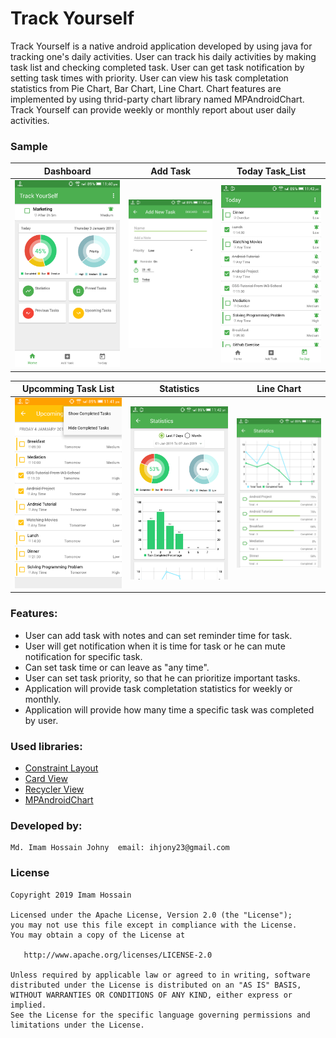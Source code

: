 # Track Yourself


Track Yourself is a native android application developed by using java for tracking one's daily activities. User can track his daily activities by making task list and checking completed task. User can get task notification by setting task times with priority. User can view his task completation statistics from Pie Chart, Bar Chart, Line Chart. Chart features are implemented by using thrid-party chart library named MPAndroidChart.
<br>Track Yourself can provide weekly or monthly report about user daily activities. 


### Sample

Dashboard |Add Task |Today Task_List
-------------|-----------------|-----------------
![alt text](screenshot/_dashboard.png "Dashboard")  |![alt text](screenshot/_add_task.png "Add Task") |![alt text](screenshot/_today_task_list.png "Today Task List") 


Upcomming Task List |Statistics  |Line Chart
-------------|-----------------|-----------------
![alt text](screenshot/_upcomming_task_list.png "Upcomming Task List")  |![alt text](screenshot/_statistics_pie_bar_chart.png "Statistics") |![alt text](screenshot/_statistics_line_chart.png "Line Chart") 


### Features:

* User can add task with notes and can set reminder time for task.
* User will get notification when it is time for task or he can mute notification for specific task.
* Can set task time or can leave as "any time". 
* User can set task priority, so that he can prioritize important tasks.
* Application will provide task completation statistics for weekly or monthly.
* Application will provide how many time a specific task was completed by user.


### Used libraries:

* [Constraint Layout](https://developer.android.com/training/constraint-layout)
* [Card View](https://developer.android.com/guide/topics/ui/layout/cardview)
* [Recycler View](https://developer.android.com/guide/topics/ui/layout/recyclerview)
* [MPAndroidChart](https://github.com/PhilJay/MPAndroidChart)

### Developed by:

	Md. Imam Hossain Johny  email: ihjony23@gmail.com

### License

```
Copyright 2019 Imam Hossain

Licensed under the Apache License, Version 2.0 (the "License");
you may not use this file except in compliance with the License.
You may obtain a copy of the License at

   http://www.apache.org/licenses/LICENSE-2.0

Unless required by applicable law or agreed to in writing, software
distributed under the License is distributed on an "AS IS" BASIS,
WITHOUT WARRANTIES OR CONDITIONS OF ANY KIND, either express or implied.
See the License for the specific language governing permissions and
limitations under the License.